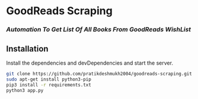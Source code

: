 # GoodReads Scraping
### _Automation To Get List Of All Books From GoodReads WishList_

## Installation

Install the dependencies and devDependencies and start the server.

```sh
git clone https://github.com/pratikdeshmukh2004/goodreads-scraping.git
sudo apt-get install python3-pip
pip3 install -r requirements.txt
python3 app.py
```
